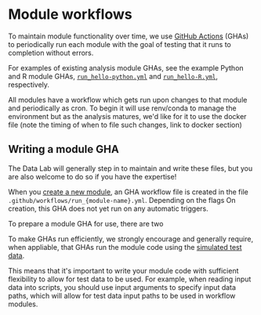 # Module workflows

To maintain module functionality over time, we use [GitHub Actions](https://docs.github.com/en/actions) (GHAs) to periodically run each module with the goal of testing that it runs to completion without errors.

For examples of existing analysis module GHAs, see the example Python and R module GHAs, [`run_hello-python.yml`](https://github.com/AlexsLemonade/OpenScPCA-analysis/blob/main/.github/workflows/run_hello-python.yml) and [`run_hello-R.yml`](https://github.com/AlexsLemonade/OpenScPCA-analysis/blob/main/.github/workflows/run_hello-R.yml), respectively.



All modules have a workflow which gets run upon changes to that module and periodically as cron. To begin it will use renv/conda to manage the environment but as the analysis matures, we'd like for it to use the docker file (note the timing of when to file such changes, link to docker section)

## Writing a module GHA

The Data Lab will generally step in to maintain and write these files, but you are also welcome to do so if you have the expertise!

When you [create a new module](../../contributing-to-analyses/analysis-modules/creating-a-module.md), an GHA workflow file is created in the file `.github/workflows/run_{module-name}.yml`.
Depending on the flags
On creation, this GHA does not yet run on any automatic triggers.

To prepare a module GHA for use, there are two



To make GHAs run efficiently, we strongly encourage and generally require, when appliable, that GHAs run the module code using the [simulated test data](../../getting-started/accessing-resources/getting-access-to-data.md#accessing-test-data).

This means that it's important to write your module code with sufficient flexibility to allow for test data to be used.
For example, when reading input data into scripts, you should use input arguments to specify input data paths, which will allow for test data input paths to be used in workflow modules.

